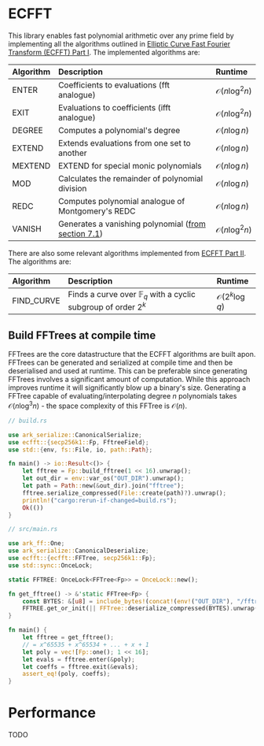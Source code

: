 
# ECFFT

This library enables fast polynomial arithmetic over any prime field by implementing all the algorithms outlined in [Elliptic Curve Fast Fourier Transform (ECFFT) Part I](https://arxiv.org/pdf/2107.08473.pdf). The implemented algorithms are:

|Algorithm|Description|Runtime|
|:-|:-|:-|
|ENTER|Coefficients to evaluations (fft analogue)|$\mathcal{O}(n\log^2{n})$|
|EXIT|Evaluations to coefficients (ifft analogue)|$\mathcal{O}(n\log^2{n})$|
|DEGREE|Computes a polynomial's degree|$\mathcal{O}(n\log{n})$|
|EXTEND|Extends evaluations from one set to another|$\mathcal{O}(n\log{n})$|
|MEXTEND|EXTEND for special monic polynomials|$\mathcal{O}(n\log{n})$|
|MOD|Calculates the remainder of polynomial division|$\mathcal{O}(n\log{n})$|
|REDC|Computes polynomial analogue of Montgomery's REDC|$\mathcal{O}(n\log{n})$|
|VANISH|Generates a vanishing polynomial ([from section 7.1](https://arxiv.org/pdf/2107.08473.pdf))|$\mathcal{O}(n\log^2{n})$|

There are also some relevant algorithms implemented from [ECFFT Part II](https://www.math.toronto.edu/swastik/ECFFT2.pdf). The algorithms are:

|Algorithm|Description|Runtime|
|:-|:-|:-|
|FIND_CURVE|Finds a curve over $\mathbb{F}_q$ with a cyclic subgroup of order $2^k$ |$\mathcal{O}(2^k\log{q})$|



## Build FFTrees at compile time

FFTrees are the core datastructure that the ECFFT algorithms are built apon. FFTrees can be generated and serialized at compile time and then be deserialised and used at runtime. This can be preferable since generating FFTrees involves a significant amount of computation. While this approach improves runtime it will significantly blow up a binary's size. Generating a FFTree capable of evaluating/interpolating degree $n$ polynomials takes $\mathcal{O}(n\log^3{n})$ - the space complexity of this FFTree is $\mathcal{O}(n)$.

```rust
// build.rs

use ark_serialize::CanonicalSerialize;
use ecfft::{secp256k1::Fp, FftreeField};
use std::{env, fs::File, io, path::Path};

fn main() -> io::Result<()> {
    let fftree = Fp::build_fftree(1 << 16).unwrap();
    let out_dir = env::var_os("OUT_DIR").unwrap();
    let path = Path::new(&out_dir).join("fftree");
    fftree.serialize_compressed(File::create(path)?).unwrap();
    println!("cargo:rerun-if-changed=build.rs");
    Ok(())
}
```

```rust
// src/main.rs

use ark_ff::One;
use ark_serialize::CanonicalDeserialize;
use ecfft::{ecfft::FFTree, secp256k1::Fp};
use std::sync::OnceLock;

static FFTREE: OnceLock<FFTree<Fp>> = OnceLock::new();

fn get_fftree() -> &'static FFTree<Fp> {
    const BYTES: &[u8] = include_bytes!(concat!(env!("OUT_DIR"), "/fftree"));
    FFTREE.get_or_init(|| FFTree::deserialize_compressed(BYTES).unwrap())
}

fn main() {
    let fftree = get_fftree();
    // = x^65535 + x^65534 + ... + x + 1
    let poly = vec![Fp::one(); 1 << 16];
    let evals = fftree.enter(&poly);
    let coeffs = fftree.exit(&evals);
    assert_eq!(poly, coeffs);
}
```

# Performance

TODO